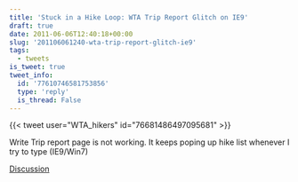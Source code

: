 ```yaml
---
title: 'Stuck in a Hike Loop: WTA Trip Report Glitch on IE9'
draft: true
date: 2011-06-06T12:40:18+00:00
slug: '201106061240-wta-trip-report-glitch-ie9'
tags:
  - tweets
is_tweet: true
tweet_info:
  id: '77610746581753856'
  type: 'reply'
  is_thread: False
---
```




{{< tweet user="WTA_hikers" id="76681486497095681" >}}

Write Trip report page is not working. It keeps poping up hike list whenever I try to type (IE9/Win7)

[Discussion](https://x.com/sytelus/status/77610746581753856)
